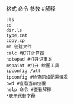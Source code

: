 格式
    命令 参数 #解释
    
```x
cls
cd
dir,ls
type,cat
copy,cp
md 创建文件
calc #打开计算器
notepad #打开记事本
mspaint #打开 绘图工具
ipconfig /all
ipconfig #检查网络配置情况
pwd #查看当前位置
help 命令 #查看解释
*表示代替字母

```





    















